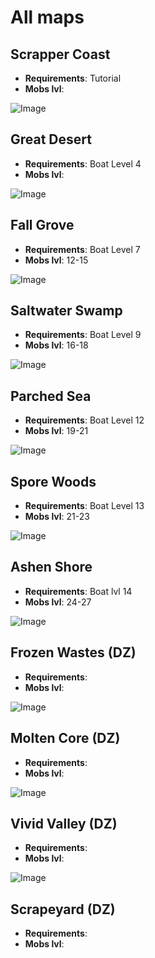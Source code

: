 # All maps

## Scrapper Coast

* **Requirements**: Tutorial
* **Mobs lvl**: 

![Image](https://cdn.discordapp.com/attachments/882136646001238038/905195631012892752/1635885427334.png)


## Great Desert

* **Requirements**: Boat Level 4
* **Mobs lvl**: 

![Image](
https://cdn.discordapp.com/attachments/882136646001238038/882137026080702474/Great_Desert.png)


## Fall Grove

* **Requirements**: Boat Level 7
* **Mobs lvl**: 12-15

![Image](
https://cdn.discordapp.com/attachments/882136646001238038/905195631470059530/1635885784404.png)


## Saltwater Swamp

* **Requirements**: Boat Level 9
* **Mobs lvl**: 16-18

![Image](
https://cdn.discordapp.com/attachments/882136646001238038/882137702571577394/Saltwater_Swamp.png)


## Parched Sea

* **Requirements**: Boat Level 12
* **Mobs lvl**: 19-21

![Image](
https://cdn.discordapp.com/attachments/882136646001238038/882138008202121216/Parched_Sea.png)


## Spore Woods

* **Requirements**: Boat Level 13
* **Mobs lvl**: 21-23

![Image](
https://cdn.discordapp.com/attachments/882136646001238038/882138159570366494/Spore_Wood.png)


## Ashen Shore

* **Requirements**: Boat lvl 14
* **Mobs lvl**: 24-27 

![Image](
https://cdn.discordapp.com/attachments/882136646001238038/882138315237781524/Ashen_Shore.png)


## Frozen Wastes (DZ)

* **Requirements**:
* **Mobs lvl**: 

![Image](
https://cdn.discordapp.com/attachments/882136646001238038/882144014084755496/DZ-Frozen_Wastes.png)

## Molten Core (DZ)

* **Requirements**:
* **Mobs lvl**: 

![Image](
https://cdn.discordapp.com/attachments/882136646001238038/886485822734499870/Molten_Rock.png)

## Vivid Valley (DZ)

* **Requirements**:
* **Mobs lvl**: 

![Image](
https://cdn.discordapp.com/attachments/882136646001238038/887926987920932894/Vivid_Valley.png)

## Scrapeyard (DZ)

* **Requirements**:
* **Mobs lvl**: 

